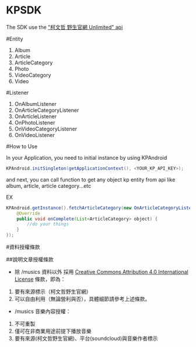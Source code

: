 KPSDK
=====

The SDK use the ["柯文哲 野生官網 Unlimited" api](http://unlimited.kptaipei.tw/)

#Entity

1. Album
2. Article
3. ArticleCategory
4. Photo
5. VideoCategory
6. Video


#Listener

1. OnAlbumListener
2. OnArticleCategoryListener
3. OnArticleListener
4. OnPhotoListener
5. OnVideoCategoryListener
6. OnVideoListener

#How to Use

In your Application, you need to initial instance by using KPAndroid

```Java
KPAndroid.initSingleton(getApplicationContext(), <YOUR_KP_API_KEY>);
```

and next, you can call function to get any object kp entity from api
like album, article, article category...etc

EX

```java
KPAndroid.getInstance().fetchArticleCategory(new OnArticleCategoryListener() {
	@Override
	public void onComplete(List<ArticleCategory> object) {
		//do your things
	}
});		
```

#資料授權條款

##說明文章授權條款

- 除 <a name="fenced-code-block">/musics</a> 資料以外 採用 [Creative Commons Attribution 4.0 International License](http://creativecommons.org/licenses/by/4.0/) 條款，即為：
 1. 要有來源標示（柯文哲野生官網）
 2. 可以自由利用（無論營利與否），具體細節請參考上述條款。
- /musics 音樂內容授權：
 1. 不可重製
 2. 僅可在非商業用途前提下播放音樂
 3. 要有來源(柯文哲野生官網)、平台(soundcloud)與音樂作者標示